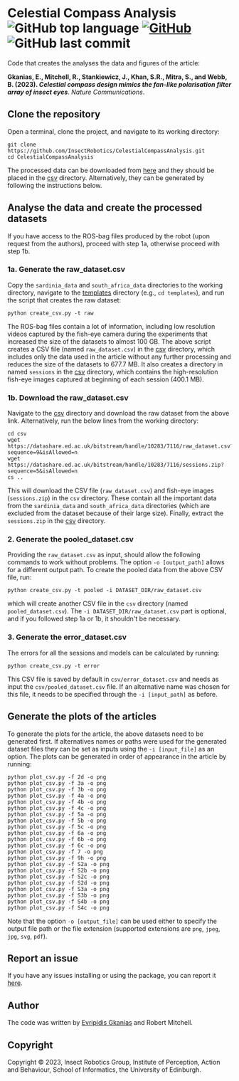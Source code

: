 # Celestial Compass Analysis ![GitHub top language](http://img.shields.io/github/languages/top/InsectRobotics/CelestialCompassAnalysis) [![GitHub](http://img.shields.io/github/license/insectrobotics/celestialcompassanalysis)](./LICENSE) ![GitHub last commit](http://img.shields.io/github/last-commit/InsectRobotics/CelestialCompassAnalysis)

Code that creates the analyses the data and figures of the article:

**Gkanias, E., Mitchell, R., Stankiewicz, J., Khan, S.R., Mitra, S., and Webb, B. (2023).
*Celestial compass design mimics the fan-like polarisation filter array of insect eyes***.
*Nature Communications*.

## Clone the repository
Open a terminal, clone the project, and navigate to its working directory:
```commandline
git clone https://github.com/InsectRobotics/CelestialCompassAnalysis.git
cd CelestialCompassAnalysis
```
The processed data can be downloaded from [here](https://doi.org/10.7488/ds/6106) and
they should be placed in the [csv](csv) directory. Alternatively, they can be generated by following the instructions below.

## Analyse the data and create the processed datasets

If you have access to the ROS-bag files produced by the robot (upon request from the authors),
proceed with step 1a, otherwise proceed with step 1b.

### 1a. Generate the raw_dataset.csv
Copy the ```sardinia_data``` and ```south_africa_data``` directories
to the working directory, navigate to the [templates](templates) directory (e.g., ```cd templates```), and run the
script that creates the raw dataset:
```commandline
python create_csv.py -t raw
```
The ROS-bag files contain a lot of information, including low resolution videos captured by the fish-eye camera
during the experiments that increased the size of the datasets to almost 100 GB. The above script creates a CSV
file (named ```raw_dataset.csv```) in the [csv](csv) directory, which includes only the data used in the article
without any further processing and reduces the size of the datasets to 677.7 MB. It also creates a directory in
named ```sessions``` in the [csv](csv) directory, which contains the high-resolution fish-eye images captured at
beginning of each session (400.1 MB).

### 1b. Download the raw_dataset.csv
Navigate to the [csv](csv) directory and download the raw dataset from the above link. Alternatively, run
the below lines from the working directory: 
```commandline
cd csv
wget https://datashare.ed.ac.uk/bitstream/handle/10283/7116/raw_dataset.csv?sequence=9&isAllowed=n
wget https://datashare.ed.ac.uk/bitstream/handle/10283/7116/sessions.zip?sequence=5&isAllowed=n
cs ..
```
This will download the CSV file (```raw_dataset.csv```) and fish-eye images (```sessions.zip```)
in the ```csv``` directory. These contain all the important data from the ```sardinia_data``` and
```south_africa_data``` directories (which are excluded from the dataset because of their large size).
Finally, extract the ```sessions.zip``` in the [csv](csv) directory.

### 2. Generate the pooled_dataset.csv
Providing the ```raw_dataset.csv``` as input, should allow the following commands to work without problems.
The option ```-o [output_path]``` allows for a different output path.
To create the pooled data from the above CSV file, run:
```commandline
python create_csv.py -t pooled -i DATASET_DIR/raw_dataset.csv
```
which will create another CSV file in the ```csv``` directory (named ```pooled_dataset.csv```).
The ```-i DATASET_DIR/raw_dataset.csv``` part is optional, and if you followed step 1a or 1b, it
shouldn't be necessary.

### 3. Generate the error_dataset.csv
The errors for all the sessions and models can be calculated by running:
```commandline
python create_csv.py -t error
```
This CSV file is saved by default in ```csv/error_dataset.csv``` and needs as input the
```csv/pooled_dataset.csv``` file. If an alternative name was chosen for this file, it needs
to be specified through the ```-i [input_path]``` as before.

## Generate the plots of the articles

To generate the plots for the article, the above datasets need to be generated first. If
alternatives names or paths were used for the generated dataset files they can be set as
inputs using the ```-i [input_file]``` as an option. The plots can be generated in order
of appearance in the article by running:
```commandline
python plot_csv.py -f 2d -o png
python plot_csv.py -f 3a -o png
python plot_csv.py -f 3b -o png
python plot_csv.py -f 4a -o png
python plot_csv.py -f 4b -o png
python plot_csv.py -f 4c -o png
python plot_csv.py -f 5a -o png
python plot_csv.py -f 5b -o png
python plot_csv.py -f 5c -o png
python plot_csv.py -f 6a -o png
python plot_csv.py -f 6b -o png
python plot_csv.py -f 6c -o png
python plot_csv.py -f 7 -o png
python plot_csv.py -f 9h -o png
python plot_csv.py -f S2a -o png
python plot_csv.py -f S2b -o png
python plot_csv.py -f S2c -o png
python plot_csv.py -f S2d -o png
python plot_csv.py -f S3a -o png
python plot_csv.py -f S3b -o png
python plot_csv.py -f S4b -o png
python plot_csv.py -f S4c -o png
```
Note that the option ```-o [output_file]``` can be used either to specify the output file path
or the file extension (supported extensions are ```png```, ```jpeg```, ```jpg```, ```svg```,
```pdf```).

## Report an issue

If you have any issues installing or using the package, you can report it
[here](https://github.com/InsectRobotics/CelestialCompassAnalysis/issues).

## Author

The code was written by [Evripidis Gkanias](https://evgkanias.github.io/) and Robert Mitchell.

## Copyright

Copyright &copy; 2023, Insect Robotics Group, Institute of Perception,
Action and Behaviour, School of Informatics, the University of Edinburgh.
